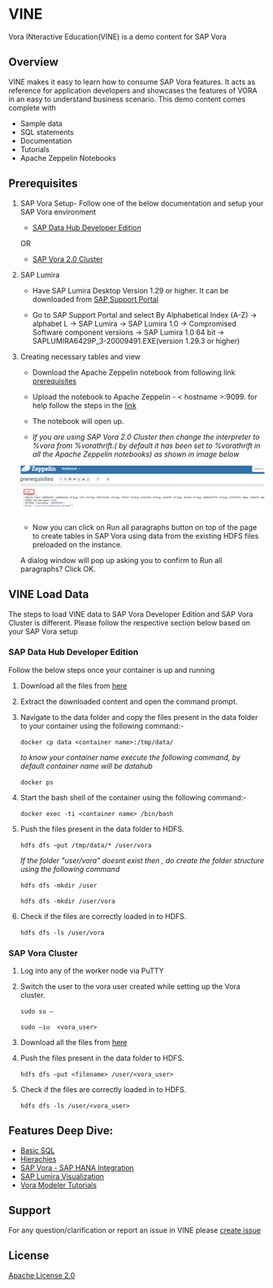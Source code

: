 VINE
===============
Vora INteractive Education(VINE) is a demo content for SAP Vora

## Overview

VINE makes it easy to learn how to consume SAP Vora features. It acts as reference for application developers and showcases the features of VORA in an easy to understand business scenario. This demo content comes complete with  
- Sample data
- SQL statements
- Documentation
- Tutorials
- Apache Zeppelin Notebooks



## Prerequisites

1. SAP Vora Setup- Follow one of the below documentation and setup your SAP Vora environment
   - [SAP Data Hub Developer Edition](https://blogs.sap.com/2017/12/06/sap-data-hub-developer-edition/)  
       
    OR
    
    - [SAP Vora 2.0  Cluster](https://help.sap.com/http.svc/rc/f09ec811fe634f588647c342cac84c38/2.0/en-US/SAP_Vora_Installation_Admin_Guide_2.0_en.pdf)  
  
    
2. SAP Lumira
   - Have SAP Lumira Desktop Version 1.29 or higher. It can be downloaded from [SAP Support Portal](https://launchpad.support.sap.com/#/softwarecenter)
   
   - Go to SAP Support Portal and select By Alphabetical Index (A-Z) -> alphabet L -> SAP Lumira -> SAP Lumira 1.0 -> Compromised Software component versions -> SAP Lumira 1.0 64 bit -> SAPLUMIRA6429P_3-20009491.EXE(version 1.29.3 or higher)
   

3. Creating necessary tables and view
    - Download the Apache Zeppelin notebook from following link [prerequisites](./zeppelin_notebooks/prerequisites.json)

    - Upload the notebook to Apache Zeppelin - < hostname >:9099.
      for help follow the steps in the [link](https://zeppelin.apache.org/docs/0.6.0/quickstart/explorezeppelinui.html)

    - The notebook will open up. 
    
    - *If you are using SAP Vora 2.0 Cluster then change the interpreter to %vora from %vorathrift.( by default it has been set to %vorathrift   in all the Apache Zeppelin notebooks) as shown in image below*
    
    ![Alt text](./documentation/basic_sql/images/interpreter.png "Optional title")
    - Now you can click on Run all paragraphs button on top of the page to create tables in SAP Vora using data from the existing             HDFS files preloaded on the instance. 

    A dialog window will pop up asking you to confirm to Run all paragraphs? Click OK. 
      
      
## VINE Load Data

The steps to load VINE data to SAP Vora Developer Edition and SAP Vora Cluster is different. Please follow the respective section below based on your SAP Vora setup

### SAP Data Hub Developer Edition

   Follow the below steps once your container is up and running

   1. Download all the files from [here](../../archive/master.zip)
   
   2. Extract the downloaded content and open the command prompt.
   
   3. Navigate to the data folder and copy the files present in the data folder to your container using the following command:-
   
      `docker cp data <container name>:/tmp/data/`
      
      *to know your container name execute the following command, by default container name will be datahub*
      
      `docker ps`
      
   4. Start the bash shell of the container using the following command:-
   
      `docker exec -ti <container name> /bin/bash`
   
   5. Push the files present in the data folder to HDFS.
    
      `hdfs dfs –put /tmp/data/* /user/vora`
      
      *If the folder "user/vora" doesnt exist then , do create the folder structure using the following command*
      
      `hdfs dfs -mkdir /user`
      
      `hdfs dfs -mkdir /user/vora`
    	
   6. Check if the files are correctly loaded in to HDFS.
    
      `hdfs dfs -ls /user/vora`


### SAP Vora Cluster

   1. Log into any of the worker node via PuTTY
    
   2. Switch the user to the vora user created while setting up the Vora cluster.
    
      `sudo su –`

      `sudo –iu  <vora_user>`
        	
   3. Download all the files from [here](../../archive/master.zip)
    
   4. Push the files present in the data folder to HDFS.
    
      `hdfs dfs –put <filename> /user/<vora_user>`
    	
   5. Check if the files are correctly loaded in to HDFS.
    
      `hdfs dfs -ls /user/<vora_user>`
    

## Features Deep Dive:

 - [Basic SQL](./documentation/basic_sql/README.md)
 - [Hierachies](./documentation/hierarchies/README.md) 
 - [SAP Vora - SAP HANA Integration](./documentation/vora_hana_integration/README.md)
 - [SAP Lumira Visualization](./tutorials/lumira/README.md)
 - [Vora Modeler Tutorials](./tutorials)

## Support
For any question/clarification or report an issue in VINE please [create issue](https://github.com/SAP/vora-vine/issues/new)

## License
[Apache License 2.0](LICENSE)
